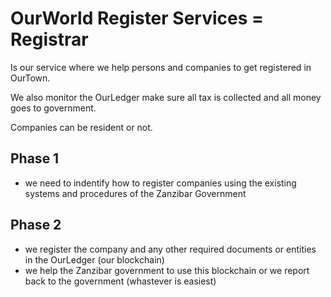 # OurWorld Register Services = Registrar

Is our service where we help persons and companies to get registered in OurTown.

We also monitor the OurLedger make sure all tax is collected and all money goes to government.

Companies can be resident or not.

## Phase 1

- we need to indentify how to register companies using the existing systems and procedures of the Zanzibar Government


## Phase 2

- we register the company and any other required documents or entities in the OurLedger (our blockchain)
- we help the Zanzibar government to use this blockchain or we report back to the government (whastever is easiest)





